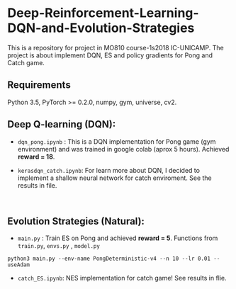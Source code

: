 # Deep-Reinforcement-Learning-DQN-and-Evolution-Strategies
This is a repository for project in MO810 course-1s2018 IC-UNICAMP. The project is about implement DQN, ES and policy gradients for Pong and Catch game.
<br />

## Requirements

Python 3.5, PyTorch >= 0.2.0, numpy, gym, universe, cv2.
<br />


## Deep Q-learning (DQN):

* `dqn_pong.ipynb` : This is a DQN implementation for Pong game (gym environment) and was trained in google colab (aprox 5 hours). Achieved **reward = 18**.

* `kerasdqn_catch.ipynb`: For learn more about DQN, I decided to implement a shallow neural network for catch enviroment. See the results in file.
<br />

## Evolution Strategies (Natural):

* `main.py` : Train ES on Pong and achieved **reward = 5**. Functions from `train.py`, `envs.py` , `model.py`

```
python3 main.py --env-name PongDeterministic-v4 --n 10 --lr 0.01 --useAdam
```

* `catch_ES.ipynb`: NES implementation for catch game! See results in flie. 
<br />



